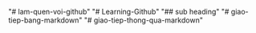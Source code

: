 "# lam-quen-voi-github" 
"# Learning-Github" 
"## sub heading" 
"# giao-tiep-bang-markdown" 
"# giao-tiep-thong-qua-markdown" 

